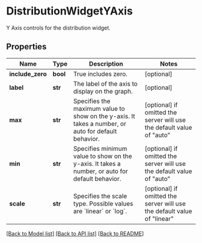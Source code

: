# DistributionWidgetYAxis

Y Axis controls for the distribution widget.

## Properties

| Name             | Type     | Description                                                                                         | Notes                                                                   |
| ---------------- | -------- | --------------------------------------------------------------------------------------------------- | ----------------------------------------------------------------------- |
| **include_zero** | **bool** | True includes zero.                                                                                 | [optional]                                                              |
| **label**        | **str**  | The label of the axis to display on the graph.                                                      | [optional]                                                              |
| **max**          | **str**  | Specifies the maximum value to show on the y-axis. It takes a number, or auto for default behavior. | [optional] if omitted the server will use the default value of "auto"   |
| **min**          | **str**  | Specifies minimum value to show on the y-axis. It takes a number, or auto for default behavior.     | [optional] if omitted the server will use the default value of "auto"   |
| **scale**        | **str**  | Specifies the scale type. Possible values are &#x60;linear&#x60; or &#x60;log&#x60;.                | [optional] if omitted the server will use the default value of "linear" |

[[Back to Model list]](README.md#documentation-for-models) [[Back to API list]](README.md#documentation-for-api-endpoints) [[Back to README]](README.md)
